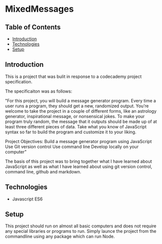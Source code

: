 # MixedMessages

## Table of Contents

* [Introduction](#introduction)
* [Technologies](#technologies)
* [Setup](#setup)

## Introduction

This is a project that was bulit in response to a codecademy project specification.

The specificaiton was as follows:

"For this project, you will build a message generator program. Every time a user runs a program, they should get a new, randomized output. You’re welcome to take the project in a couple of different forms, like an astrology generator, inspirational message, or nonsensical jokes. To make your program truly random, the message that it outputs should be made up of at least three different pieces of data. Take what you know of JavaScript syntax so far to build the program and customize it to your liking.

Project Objectives:
Build a message generator program using JavaScript
Use Git version control
Use command line
Develop locally on your computer"

The basis of this project was to bring together what I have learned about JavaScript as well as what I have learned about using git version control, command line, github and markdown.

## Technologies

- Javascript ES6

## Setup

This project should run on almost all basic computers and does not require any special libraries or programs to run. Simply launce the project from the commandline using any package which can run Node.
